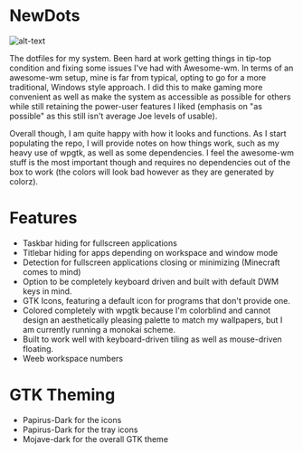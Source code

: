 # NewDots

![alt-text](https://raw.githubusercontent.com/Ham5andw1ch/NewDots/master/images/1571061978.png)

The dotfiles for my system. Been hard at work getting things in tip-top condition and fixing some issues I've had with Awesome-wm. In terms of an awesome-wm setup, mine is far from typical, opting to go for a more traditional, Windows style approach. I did this to make gaming more convenient as well as make the system as accessible as possible for others while still retaining the power-user features I liked (emphasis on "as possible" as this still isn't average Joe levels of usable).

Overall though, I am quite happy with how it looks and functions. As I start populating the repo, I will provide notes on how things work, such as my heavy use of wpgtk, as well as some dependencies. I feel the awesome-wm stuff is the most important though and requires no dependencies out of the box to work (the colors will look bad however as they are generated by colorz).

# Features

* Taskbar hiding for fullscreen applications
* Titlebar hiding for apps depending on workspace and window mode
* Detection for fullscreen applications closing or minimizing (Minecraft comes to mind)
* Option to be completely keyboard driven and built with default DWM keys in mind.
* GTK Icons, featuring a default icon for programs that don't provide one.
* Colored completely with wpgtk because I'm colorblind and cannot design an aesthetically pleasing palette to match my wallpapers, but I am currently running a monokai scheme.
* Built to work well with keyboard-driven tiling as well as mouse-driven floating.
* Weeb workspace numbers

# GTK Theming

* Papirus-Dark for the icons
* Papirus-Dark for the tray icons
* Mojave-dark for the overall GTK theme
